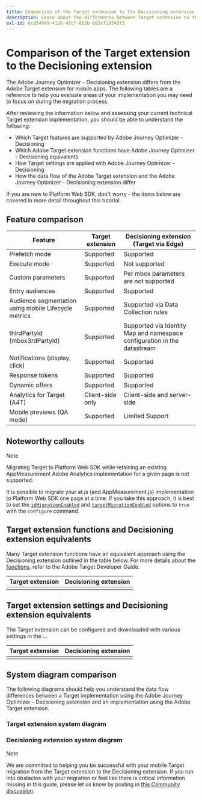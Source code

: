 ```yaml
---
title: Comparison of the Target extension to the Decisioning extension
description: Learn about the differences between Target extension to the Decisioning extension including features, functions, settings, and data flow.
exl-id: 6c854049-4126-45cf-8b2b-683cf29549f3
---
```

# Comparison of the Target extension to the Decisioning extension

The Adobe Journey Optimizer - Decisioning extension differs from the Adobe Target extension for mobile apps. The following tables are a reference to help you evaluate areas of your implementation you may need to focus on during the migration process. 

After reviewing the information below and assessing your current technical Target extension implementation, you should be able to understand the following:

- Which Target features are supported by Adobe Journey Optimizer - Decisioning
- Which Adobe Target extension functions have Adobe Journey Optimizer - Decisioning equivalents
- How Target settings are applied with Adobe Journey Optimizer - Decisioning
- How the data flow of the Adobe Target extension and the Adobe Journey Optimizer - Decisioning extension differ 

If you are new to Platform Web SDK, don't worry - the items below are covered in more detail throughout this tutorial.

## Feature comparison

| Feature | Target extension | Decisioning extension (Target via Edge) | 
|---|---|---|
| Prefetch mode | Supported | Supported | 
| Execute mode | Supported | Not supported |  
| Custom parameters | Supported | Per mbox parameters are not supported | 
| Entry audiences | Supported | Supported | 
| Audience segmentation using mobile Lifecycle metrics | Supported | Supported via Data Collection rules | 
| thirdPartyId (mbox3rdPartyId) | Supported | Supported via Identity Map and namespace configuration in the datastream | 
| Notifications (display, click) | Supported | Supported | 
| Response tokens | Supported | Supported |  
| Dynamic offers | Supported | Supported | 
| Analytics for Target (A4T) | Client-side only | Client-side and server-side | 
| Mobile previews (QA mode) | Supported | Limited Support | 



## Noteworthy callouts

>[!NOTE]
>
>Migrating Target to Platform Web SDK while retaining an existing AppMeasurement Adobe Analytics implementation for a given page is not supported.
>
> It is possible to migrate your at.js (and AppMeasurement.js) implementation to Platform Web SDK one page at a time. If you take this approach, it is best to set the [`idMigrationEnabled`](https://experienceleague.adobe.com/docs/experience-platform/edge/fundamentals/configuring-the-sdk.html#id-migration-enabled) and [`targetMigrationEnabled`](https://experienceleague.adobe.com/docs/experience-platform/edge/fundamentals/configuring-the-sdk.html#targetMigrationEnabled) options to `true` with the `configure` command.

## Target extension functions and Decisioning extension equivalents

Many Target extension functions have an equivalent approach using the Decisioning extension outlined in the table below. For more details about the [functions](https://developer.adobe.com/target/implement/client-side/atjs/atjs-functions/atjs-functions/), refer to the Adobe Target Developer Guide.

| Target extension | Decisioning extension | 
| --- | --- | 
| |  | 

## Target extension settings and Decisioning extension equivalents

The Target extension can be configured and downloaded with various settings in the ...

| Target extension | Decisioning extension | 
| --- | --- | 
| |  | 


## System diagram comparison

The following diagrams should help you understand the data flow differences between a Target implementation using the Adobe Journey Optimizer - Decisioning extension and an implementation using the Adobe Target extension.

### Target extension system diagram



### Decisioning extension system diagram




>[!NOTE]
>
>We are committed to helping you be successful with your mobile Target migration from the Target extension to the Decisioning extension. If you run into obstacles with your migration or feel like there is critical information missing in this guide, please let us know by posting in [this Community discussion](https://experienceleaguecommunities.adobe.com/t5/adobe-experience-platform-data/tutorial-discussion-migrate-target-from-at-js-to-web-sdk/m-p/575587#M463).
